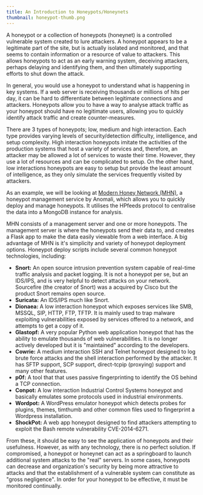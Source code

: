 ```yaml
---
title: An Introduction to Honeypots/Honeynets
thumbnail: honeypot-thumb.png
---
```


A honeypot or a collection of honeypots (honeynet) is a controlled vulnerable system created to lure attackers. A honeypot appears to be a legitimate part of the site, but is actually isolated and monitored, and that seems to contain information or a resource of value to attackers. This allows honeypots to act as an early warning system, deceiving attackers, perhaps delaying and identifying them, and then ultimately supporting efforts to shut down the attack.

In general, you would use a honeypot to understand what is happening in key systems. If a web server is receiving thousands or millions of hits per day, it can be hard to differentiate between legitimate connections and attackers. Honeypots allow you to have a way to analyse attack traffic as your honeypot should have no legitimate users, allowing you to quickly identify attack traffic and create counter-measures.

There are 3 types of honeypots; low, medium and high interaction. Each type provides varying levels of security/detection difficulty, intelligence, and setup complexity. High interaction honeypots imitate the activities of the production systems that host a variety of services and, therefore, an attacker may be allowed a lot of services to waste their time. However, they use a lot of resources and can be complicated to setup. On the other hand, low interactions honeypots are easy to setup but provide the least amount of intelligence, as they only simulate the services frequently visited by attackers.

As an example, we will be looking at [Modern Honey Network (MHN)](https://www.anomali.com/platform/modern-honey-net), a honeypot management service by Anomali, which allows you to quickly deploy and manage honeypots. It utilises the HPfeeds protocol to centralise the data into a MongoDB instance for analysis.

MHN consists of a management server and one or more honeypots. The management server is where the honeypots send their data to, and creates a Flask app to make the data easily viewable from a web interface. A big advantage of MHN is it's simplicity and variety of honeypot deployment options. Honeypot deploy scripts include several common honeypot technologies, including:

* **Snort:** An open source intrusion prevention system capable of real-time traffic analysis and packet logging. It is not a honeypot per se, but an IDS/IPS, and is very helpful to detect attacks on your network. Sourcefire (the creator of Snort) was a acquired by Cisco but the product Snort remains open source.
* **Suricata:** An IDS/IPS much like Snort.
* **Dionaea:** A low interaction honeypot which exposes services like SMB, MSSQL, SIP, HTTP, FTP, TFTP. It is mainly used to trap malware exploiting vulnerabilities exposed by services offered to a network, and attempts to get a copy of it.
* **Glastopf:** A very popular Python web application honeypot that has the ability to emulate thousands of web vulnerabilities. It is no longer actively developed but it is "maintained" according to the developers.
* **Cowrie:** A medium interaction SSH and Telnet honeypot designed to log brute force attacks and the shell interaction performed by the attacker. It has SFTP support, SCP support, direct-tcpip (proxying) support and many other features.
* **p0f:** A tool that that uses passive fingerprinting to identify the OS behind a TCP connection.
* **Conpot:** A low interaction Industrial Control Systems honeypot and basically emulates some protocols used in industrial environments.
* **Wordpot:** A WordPress emulator honeypot which detects probes for plugins, themes, timthumb and other common files used to fingerprint a Wordpress installation.
* **ShockPot:** A web app honeypot designed to find attackers attempting to exploit the Bash remote vulnerability CVE-2014-6271.

From these, it should be easy to see the application of honeypots and their usefulness. However, as with any technology, there is no perfect solution. If compromised, a honeypot or honeynet can act as a springboard to launch additional system attacks to the "real" servers. In some cases, honeypots can decrease and organization's security by being more attractive to attacks and that the establishment of a vulnerable system can constitute as "gross negligence". In order for your honeypot to be effective, it must be monitored continually.
